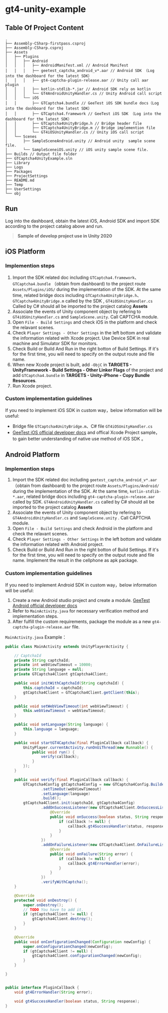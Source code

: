 # gt4-unity-example

## Table Of Project Content 

```
.
├── Assembly-CSharp-firstpass.csproj
├── Assembly-CSharp.csproj
├── Assets
│   ├── Plugins
│   │   ├── Android
│   │   │   ├── AndroidManifest.xml // Android Manifest
│   │   │   ├── geetest_captcha_android_v*.aar // Android SDK （Log into the dashboard for the latest SDK）
│   │   │   ├── gt4-captcha-plugin-release.aar // Unity call aar plugin
│   │   │   ├── kotlin-stdlib-*.jar // Android SDK rely on kotlin 
│   │   │   └── GT4AndroidUnityHandler.cs // Unity Android call script
│   │   └── iOS
│   │       ├── GTCaptcha4.bundle // GeeTest iOS SDK bundle docs（Log into the dashboard for the latest SDK）
│   │       ├── GTCaptcha4.framework // GeeTest iOS SDK （Log into the dashboard for the latest SDK）
│   │       ├── GTCaptcha4UnityBridge.h // Bridge header file
│   │       ├── GTCaptcha4UnityBridge.m // Bridge implemention file
│   │       └── GT4iOSUnityHandler.cs // Unity iOS call script
│   └── Scenes
│       ├── SampleSceneAndroid.unity // Android unity  sample scene file.
│       └── SampleSceneiOS.unity // iOS unity sample scene file.
├── Builds // Output file folder
├── GTCaptcha4UnityExample.sln
├── Library
├── Logs
├── Packages
├── ProjectSettings
├── README.md
├── Temp
├── UserSettings
└── obj
```

## Run 

Log into the dashboard, obtain the latest iOS, Android SDK and import SDK according to the project catalog above and run. 

> **Sample of develop project use in Unity 2020**

## iOS Platform

### Implemention steps

1. Import the SDK related doc including `GTCaptcha4.framework`、`GTCaptcha4.bundle` （obtain from dashboard) to the project route `Assets/Plugins/iOS/` during the implementation of the SDK. At the same time, related bridge docs including `GTCaptcha4UnityBridge.h`、`GTCaptcha4UnityBridge.m` called by the SDK  , `GT4iOSUnityHandler.cs` Called by C# should all be imported to the project catalog **Assets**  
2. Associate the events of Unity component object by refering to `GT4iOSUnityHandler.cs` and `SampleScene.unity`. Call CAPTCHA module. 
3. Open `File - Build Settings` and check iOS in the platform and check the relavant scenes. 
4. Check `Player Settings - Other Settings` in the left bottom and validate the information related with Xcode project. Use Device SDK in real machine and Simulator SDK for monitors. 
5. Check Build or Build And Run in the right botton of Build Settings. If it's for the first time, you will need to specify on the output route and file name. 
6. When new Xcode project is built, add `-ObjC` in  **TARGETS - UnityFramework - Build Settings - Other Linker Flags**  of the project and add  `GTCaptcha4.bundle` in  **TARGETS - Unity-iPhone - Copy Bundle Resources**. 
7. Run Xcode project. 

### Custom implementation guidelines 

If you need to implement iOS SDK in custom way，below information will be useful:

* Bridge file `GTCaptcha4UnityBridge.m`、C# file `GT4iOSUnityHandler.cs`
* [GeeTest iOS official developer docs](https://docs.geetest.com/BehaviorVerification/deploy/client/ios) and offical Xcode Project sample，to gain better understanding of native use method of iOS SDK 。

## Android Platform

### Implemention steps


1. Import the SDK related doc including `geetest_captcha_android_v*.aar`（obtain from dashboard) to the project route `Assets/Plugins/Android/`  during the implementation of the SDK. At the same time,  `kotlin-stdlib-*.aar`, related bridge docs including `gt4-captcha-plugin-release.aar` called by SDK. `GT4AndroidUnityHandler.cs` called by C# should all be imported to the project catalog **Assets** 
2. Associate the events of Unity component object by refering to  `GT4AndroidUnityHandler.cs` and `SampleScene.unity` . Call CAPTCHA module. 
3. Open `File - Build Settings` and check Android in the platform and check the relavant scenes. 
4. Check `Player Settings - Other Settings` in the left bottom and validate the information related with Android project. 
5. Check Build or Build And Run in the right botton of Build Settings. If it's for the first time, you will need to specify on the output route and file name. Implement the result in the cellphone as apk package. 

### Custom implementation guidelines 

If you need to implement Android SDK in custom way，below information will be useful:

1. Create a new Android studio project and create a module. [GeeTest Android  official developer docs](https://docs.geetest.com/BehaviorVerification/deploy/client/android) 
2. Refer to  `MainActivity.java` for necessary verification method and implementation steps. 
3. After fulfill the custom requirements, package the module as a new  `gt4-captcha-plugin-release.aar` file. 

`MainActivity.java` Example：

```java
public class MainActivity extends UnityPlayerActivity {

    // CaptchaId
    private String captchaId;
    private int webViewTimeout = 10000;
    private String language = null;
    private GTCaptcha4Client gtCaptcha4Client;

    public void initWithCaptchaId(String captchaId) {
        this.captchaId = captchaId;
        gtCaptcha4Client = GTCaptcha4Client.getClient(this);
    }

    public void setWebViewTimeout(int webViewTimeout) {
        this.webViewTimeout = webViewTimeout;
    }

    public void setLanguage(String language) {
        this.language = language;
    }

    public void startGT4Captcha(final PluginCallback callback) {
        UnityPlayer.currentActivity.runOnUiThread(new Runnable() {
            public void run() {
                verify(callback);
            }
        });
    }

    public void verify(final PluginCallback callback) {
        GTCaptcha4Config gtCaptcha4Config = new GTCaptcha4Config.Builder()
                .setTimeOut(webViewTimeout)
                .setLanguage(language)
                .build();
        gtCaptcha4Client.init(captchaId, gtCaptcha4Config)
                .addOnSuccessListener(new GTCaptcha4Client.OnSuccessListener() {
                    @Override
                    public void onSuccess(boolean status, String response) {
                        if (callback != null) {
                            callback.gt4SuccessHandler(status, response);
                        }
                    }
                })
                .addOnFailureListener(new GTCaptcha4Client.OnFailureListener() {
                    @Override
                    public void onFailure(String error) {
                        if (callback != null) {
                            callback.gt4ErrorHandler(error);
                        }
                    }
                })
                .verifyWithCaptcha();
    }

    @Override
    protected void onDestroy() {
        super.onDestroy();
        // TODO You have to add it.
        if (gtCaptcha4Client != null) {
            gtCaptcha4Client.destroy();
        }
    }

    @Override
    public void onConfigurationChanged(Configuration newConfig) {
        super.onConfigurationChanged(newConfig);
        if (gtCaptcha4Client != null) {
            gtCaptcha4Client.configurationChanged(newConfig);
        }
    }

}


public interface PluginCallback {
    void gt4ErrorHandler(String error);

    void gt4SuccessHandler(boolean status, String response);
}
```

